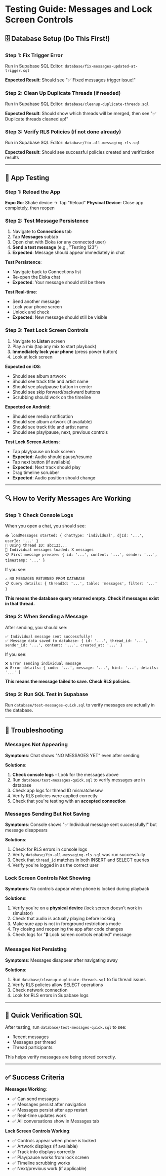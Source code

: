 # Testing Guide: Messages and Lock Screen Controls

## 🗄️ Database Setup (Do This First!)

### Step 1: Fix Trigger Error

Run in Supabase SQL Editor: `database/fix-messages-updated-at-trigger.sql`

**Expected Result**: Should see "✅ Fixed messages trigger issue!"

### Step 2: Clean Up Duplicate Threads (if needed)

Run in Supabase SQL Editor: `database/cleanup-duplicate-threads.sql`

**Expected Result**: Should show which threads will be merged, then see "✅ Duplicate threads cleaned up!"

### Step 3: Verify RLS Policies (if not done already)

Run in Supabase SQL Editor: `database/fix-all-messaging-rls.sql`

**Expected Result**: Should see successful policies created and verification results

---

## 📱 App Testing

### Step 1: Reload the App

**Expo Go**: Shake device → Tap "Reload"
**Physical Device**: Close app completely, then reopen

### Step 2: Test Message Persistence

1. Navigate to **Connections** tab
2. Tap **Messages** subtab
3. Open chat with Eloka (or any connected user)
4. **Send a test message** (e.g., "Testing 123")
5. **Expected**: Message should appear immediately in chat

**Test Persistence**:

- Navigate back to Connections list
- Re-open the Eloka chat
- **Expected**: Your message should still be there

**Test Real-time**:

- Send another message
- Lock your phone screen
- Unlock and check
- **Expected**: New message should still be visible

### Step 3: Test Lock Screen Controls

1. Navigate to **Listen** screen
2. Play a mix (tap any mix to start playback)
3. **Immediately lock your phone** (press power button)
4. Look at lock screen

**Expected on iOS**:

- Should see album artwork
- Should see track title and artist name
- Should see play/pause button in center
- Should see skip forward/backward buttons
- Scrubbing should work on the timeline

**Expected on Android**:

- Should see media notification
- Should see album artwork (if available)
- Should see track title and artist name
- Should see play/pause, next, previous controls

**Test Lock Screen Actions**:

- Tap play/pause on lock screen
- **Expected**: Audio should pause/resume
- Tap next button (if available)
- **Expected**: Next track should play
- Drag timeline scrubber
- **Expected**: Audio position should change

---

## 🔍 How to Verify Messages Are Working

### Step 1: Check Console Logs

When you open a chat, you should see:

```
📥 loadMessages started: { chatType: 'individual', djId: '...', userId: '...' }
🧵 Using thread ID: abc123...
📨 Individual messages loaded: X messages
📋 First message preview: { id: '...', content: '...', sender: '...', timestamp: '...' }
```

If you see:

```
⚠️ NO MESSAGES RETURNED FROM DATABASE
📋 Query details: { threadId: '...', table: 'messages', filter: '...' }
```

**This means the database query returned empty. Check if messages exist in that thread.**

### Step 2: When Sending a Message

After sending, you should see:

```
✅ Individual message sent successfully!
✅ Message data saved to database: { id: '...', thread_id: '...', sender_id: '...', content: '...', created_at: '...' }
```

If you see:

```
❌ Error sending individual message
❌ Error details: { code: '...', message: '...', hint: '...', details: '...' }
```

**This means the message failed to save. Check RLS policies.**

### Step 3: Run SQL Test in Supabase

Run `database/test-messages-quick.sql` to verify messages are actually in the database.

---

## 🐛 Troubleshooting

### Messages Not Appearing

**Symptoms**: Chat shows "NO MESSAGES YET" even after sending

**Solutions**:

1. **Check console logs** - Look for the messages above
2. Run `database/test-messages-quick.sql` to verify messages are in database
3. Check app logs for thread ID mismatchesew
4. Verify RLS policies were applied correctly
5. Check that you're testing with an **accepted connection**

### Messages Sending But Not Saving

**Symptoms**: Console shows "✅ Individual message sent successfully!" but message disappears

**Solutions**:

1. Check for RLS errors in console logs
2. Verify `database/fix-all-messaging-rls.sql` was run successfully
3. Check that `thread_id` matches in both INSERT and SELECT queries
4. Verify you're logged in as the correct user

### Lock Screen Controls Not Showing

**Symptoms**: No controls appear when phone is locked during playback

**Solutions**:

1. Verify you're on a **physical device** (lock screen doesn't work in simulator)
2. Check that audio is actually playing before locking
3. Make sure app is not in foreground restrictions mode
4. Try closing and reopening the app after code changes
5. Check logs for "🔒 Lock screen controls enabled" message

### Messages Not Persisting

**Symptoms**: Messages disappear after navigating away

**Solutions**:

1. Run `database/cleanup-duplicate-threads.sql` to fix thread issues
2. Verify RLS policies allow SELECT operations
3. Check network connection
4. Look for RLS errors in Supabase logs

---

## 📝 Quick Verification SQL

After testing, run `database/test-messages-quick.sql` to see:

- Recent messages
- Messages per thread
- Thread participants

This helps verify messages are being stored correctly.

---

## ✅ Success Criteria

**Messages Working**:

- ✅ Can send messages
- ✅ Messages persist after navigation
- ✅ Messages persist after app restart
- ✅ Real-time updates work
- ✅ All conversations show in Messages tab

**Lock Screen Controls Working**:

- ✅ Controls appear when phone is locked
- ✅ Artwork displays (if available)
- ✅ Track info displays correctly
- ✅ Play/pause works from lock screen
- ✅ Timeline scrubbing works
- ✅ Next/previous work (if applicable)
